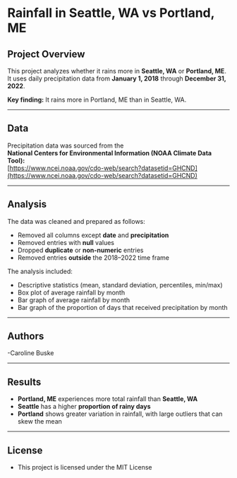 # Rainfall in Seattle, WA vs Portland, ME

## Project Overview
This project analyzes whether it rains more in **Seattle, WA** or **Portland, ME**.  
It uses daily precipitation data from **January 1, 2018** through **December 31, 2022**.  

**Key finding:** It rains more in Portland, ME than in Seattle, WA.

---

## Data
Precipitation data was sourced from the  
**National Centers for Environmental Information (NOAA Climate Data Tool):**  
[https://www.ncei.noaa.gov/cdo-web/search?datasetid=GHCND](https://www.ncei.noaa.gov/cdo-web/search?datasetid=GHCND)

---

## Analysis
The data was cleaned and prepared as follows:
- Removed all columns except **date** and **precipitation**
- Removed entries with **null** values  
- Dropped **duplicate** or **non-numeric** entries  
- Removed entries **outside** the 2018–2022 time frame  

The analysis included:
- Descriptive statistics (mean, standard deviation, percentiles, min/max)  
- Box plot of average rainfall by month  
- Bar graph of average rainfall by month  
- Bar graph of the proportion of days that received precipitation by month  

---
## Authors
-Caroline Buske

---

## Results
- **Portland, ME** experiences more total rainfall than **Seattle, WA**  
- **Seattle** has a higher **proportion of rainy days**  
- **Portland** shows greater variation in rainfall, with large outliers that can skew the mean

---

## License
- This project is licensed under the MIT License
